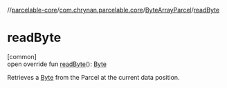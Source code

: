 //[parcelable-core](../../../index.md)/[com.chrynan.parcelable.core](../index.md)/[ByteArrayParcel](index.md)/[readByte](read-byte.md)

# readByte

[common]\
open override fun [readByte](read-byte.md)(): [Byte](https://kotlinlang.org/api/latest/jvm/stdlib/kotlin/-byte/index.html)

Retrieves a [Byte](https://kotlinlang.org/api/latest/jvm/stdlib/kotlin/-byte/index.html) from the Parcel at the current data position.
